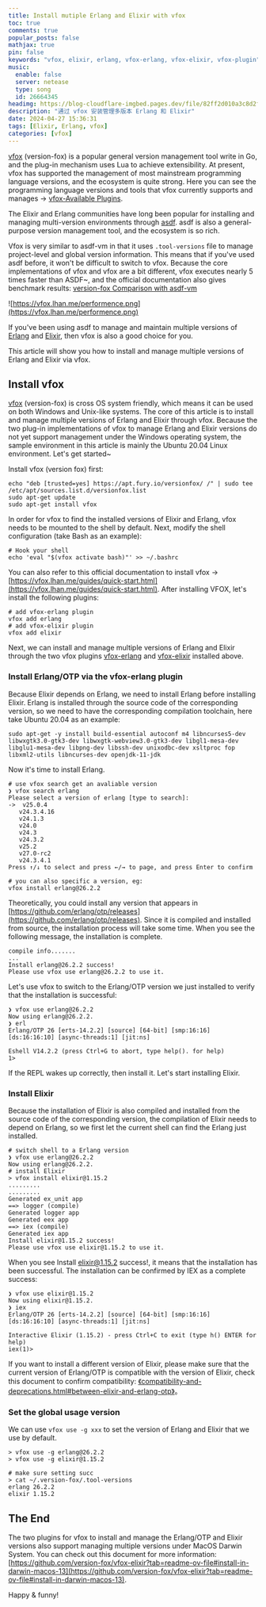 ```yaml
---
title: Install mutiple Erlang and Elixir with vfox
toc: true
comments: true
popular_posts: false
mathjax: true
pin: false
keywords: "vfox, elixir, erlang, vfox-erlang, vfox-elixir, vfox-plugin"
music:
  enable: false
  server: netease
  type: song
  id: 26664345
headimg: https://blog-cloudflare-imgbed.pages.dev/file/82ff2d010a3c8d2fb3973.png
description: "通过 vfox 安装管理多版本 Erlang 和 Elixir"
date: 2024-04-27 15:36:31
tags: [Elixir, Erlang, vfox]
categories: [vfox]
---
```


[vfox](https://vfox.lhan.me/) (version-fox) is a popular general version management tool write in Go, and the plug-in mechanism uses Lua to achieve extensibility. At present, vfox has supported the management of most mainstream programming language versions, and the ecosystem is quite strong. Here you can see the programming language versions and tools that vfox currently supports and manages -> [vfox-Available Plugins](https://vfox.lhan.me/plugins/available.html).

The Elixir and Erlang communities have long been popular for installing and managing multi-version environments through [asdf](https://asdf-vm.com/). asdf is also a general-purpose version management tool, and the ecosystem is so rich.

Vfox is very similar to asdf-vm in that it uses  `.tool-versions` file to manage project-level and global version information. This means that if you've used asdf before, it won't be difficult to switch to vfox. Because the core implementations of vfox and vfox are a bit different, vfox executes nearly 5 times faster than ASDF~, and the official documentation also gives benchmark results: [version-fox Comparison with asdf-vm](https://vfox.lhan.me/misc/vs-asdf.html)

![https://vfox.lhan.me/performence.png](https://vfox.lhan.me/performence.png)

If you've been using asdf to manage and maintain multiple versions of [Erlang](https://www.erlang.org/) and [Elixir](https://elixir-lang.org/), then vfox is also a good choice for you.

This article will show you how to install and manage multiple versions of Erlang and Elixir via vfox.

## Install vfox

[vfox](https://vfox.lhan.me/) (version-fox) is cross OS system friendly, which means it can be used on both Windows and Unix-like systems. The core of this article is to install and manage multiple versions of Erlang and Elixir through vfox. Because the two plug-in implementations of vfox to manage Erlang and Elixir versions do not yet support management under the Windows operating system, the sample environment in this article is mainly the Ubuntu 20.04 Linux environment. Let's get started~

Install vfox (version fox) first:

```shell
echo "deb [trusted=yes] https://apt.fury.io/versionfox/ /" | sudo tee /etc/apt/sources.list.d/versionfox.list
sudo apt-get update
sudo apt-get install vfox
```

In order for vfox to find the installed versions of Elixir and Erlang, vfox needs to be mounted to the shell by default. Next, modify the shell configuration (take Bash as an example):

```shell
# Hook your shell
echo 'eval "$(vfox activate bash)"' >> ~/.bashrc
```

You can also refer to this official documentation to install vfox -> [https://vfox.lhan.me/guides/quick-start.html](https://vfox.lhan.me/guides/quick-start.html). After installing VFOX, let's install the following plugins:

```shell
# add vfox-erlang plugin
vfox add erlang
# add vfox-elixir plugin
vfox add elixir
```

Next, we can install and manage multiple versions of Erlang and Elixir through the two vfox plugins [vfox-erlang](https://github.com/version-fox/vfox-erlang) and [vfox-elixir](https://github.com/version-fox/vfox-elixir) installed above.

### Install Erlang/OTP via the vfox-erlang plugin

Because Elixir depends on Erlang, we need to install Erlang before installing Elixir. Erlang is installed through the source code of the corresponding version, so we need to have the corresponding compilation toolchain, here take Ubuntu 20.04 as an example:

```shell
sudo apt-get -y install build-essential autoconf m4 libncurses5-dev libwxgtk3.0-gtk3-dev libwxgtk-webview3.0-gtk3-dev libgl1-mesa-dev libglu1-mesa-dev libpng-dev libssh-dev unixodbc-dev xsltproc fop libxml2-utils libncurses-dev openjdk-11-jdk
```

Now it's time to install Erlang.

```shell
# use vfox search get an avaliable version
❯ vfox search erlang
Please select a version of erlang [type to search]: 
->  v25.0.4
   v24.3.4.16
   v24.1.3
   v24.0
   v24.3
   v24.3.2
   v25.2
   v27.0-rc2
   v24.3.4.1
Press ↑/↓ to select and press ←/→ to page, and press Enter to confirm

# you can also specific a version, eg:
vfox install erlang@26.2.2
```

Theoretically, you could install any version that appears in [https://github.com/erlang/otp/releases](https://github.com/erlang/otp/releases). Since it is compiled and installed from source, the installation process will take some time. When you see the following message, the installation is complete.

```shell
compile info.......
...
Install erlang@26.2.2 success! 
Please use vfox use erlang@26.2.2 to use it.
```

Let's use vfox to switch to the Erlang/OTP version we just installed to verify that the installation is successful:

```shell
❯ vfox use erlang@26.2.2
Now using erlang@26.2.2.
❯ erl
Erlang/OTP 26 [erts-14.2.2] [source] [64-bit] [smp:16:16] [ds:16:16:10] [async-threads:1] [jit:ns]

Eshell V14.2.2 (press Ctrl+G to abort, type help(). for help)
1> 
```

If the REPL wakes up correctly, then install it. Let's start installing Elixir.

### Install Elixir

Because the installation of Elixir is also compiled and installed from the source code of the corresponding version, the compilation of Elixir needs to depend on Erlang, so we first let the current shell can find the Erlang just installed.

```shell
# switch shell to a Erlang version
❯ vfox use erlang@26.2.2
Now using erlang@26.2.2.
# install Elixir
> vfox install elixir@1.15.2
.........
.........
Generated ex_unit app
==> logger (compile)
Generated logger app
Generated eex app
==> iex (compile)
Generated iex app
Install elixir@1.15.2 success! 
Please use vfox use elixir@1.15.2 to use it.
```

When you see Install elixir@1.15.2 success!, it means that the installation has been successful. The installation can be confirmed by IEX as a complete success:

```shell
❯ vfox use elixir@1.15.2
Now using elixir@1.15.2.
❯ iex
Erlang/OTP 26 [erts-14.2.2] [source] [64-bit] [smp:16:16] [ds:16:16:10] [async-threads:1] [jit:ns]

Interactive Elixir (1.15.2) - press Ctrl+C to exit (type h() ENTER for help)
iex(1)> 
```


If you want to install a different version of Elixir, please make sure that the current version of Erlang/OTP is compatible with the version of Elixir, check this document to confirm compatibility: [《compatibility-and-deprecations.html#between-elixir-and-erlang-otp》](https://hexdocs.pm/elixir/1.16.2/compatibility-and-deprecations.html#between-elixir-and-erlang-otp)。

### Set the global usage version

We can use `vfox use -g xxx` to set the version of Erlang and Elixir that we use by default.

```shell
> vfox use -g erlang@26.2.2
> vfox use -g elixir@1.15.2

# make sure setting succ
> cat ~/.version-fox/.tool-versions 
erlang 26.2.2
elixir 1.15.2
```

## The End

The two plugins for vfox to install and manage the Erlang/OTP and Elixir versions also support managing multiple versions under MacOS Darwin System. You can check out this document for more information: [https://github.com/version-fox/vfox-elixir?tab=readme-ov-file#install-in-darwin-macos-13](https://github.com/version-fox/vfox-elixir?tab=readme-ov-file#install-in-darwin-macos-13).

Happy & funny!
